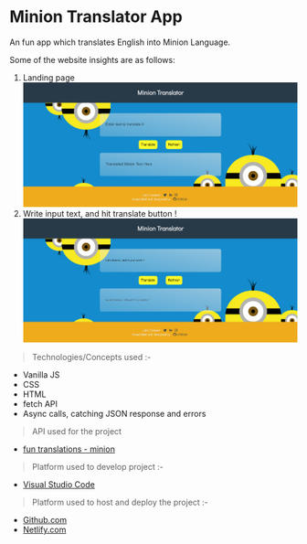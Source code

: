 # Minion Translator App
An fun app which translates English into Minion Language.

Some of the website insights are as follows:

1. Landing page
![landing](./images/landing.png)
2. Write input text, and hit translate button !
![output1](./images/output1.png)

> Technologies/Concepts used :-
* Vanilla JS
* CSS
* HTML
* fetch API
* Async calls, catching JSON response and errors

> API used for the project
* [fun translations - minion](https://funtranslations.com/api/minion)
> Platform used to develop project :-
* [Visual Studio Code](https://code.visualstudio.com/)
> Platform used to host and deploy the project :-
* [Github.com](https://github.com/ionbain)
* [Netlify.com](https://app.netlify.com/teams/bhaskartx/)


